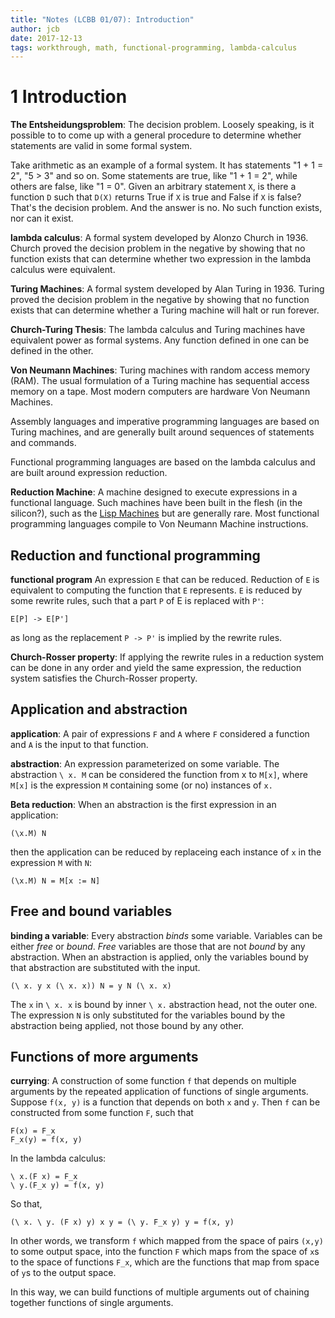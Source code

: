 ```yaml
---
title: "Notes (LCBB 01/07): Introduction"
author: jcb
date: 2017-12-13
tags: workthrough, math, functional-programming, lambda-calculus
---
```


# 1 Introduction

**The Entsheidungsproblem**: The decision problem. Loosely speaking,
is it possible to to come up with a general procedure to determine whether
statements are valid in some formal system.

Take arithmetic as an example of a formal system. It has statements "1 + 1 =
2", "5 > 3" and so on. Some statements are true, like "1 + 1 = 2", while others
are false, like "1 = 0". Given an arbitrary statement `X`, is there a function
`D` such that `D(X)` returns True if `X` is true and False if `X` is false?
That's the decision problem. And the answer is no. No such function exists,
nor can it exist.

**lambda calculus**: A formal system developed by Alonzo Church in 1936. Church
proved the decision problem in the negative by showing that no function exists
that can determine whether two expression in the lambda calculus were
equivalent.

**Turing Machines**: A formal system developed by Alan Turing in 1936. Turing
proved the decision problem in the negative by showing that no function exists
that can determine whether a Turing machine will halt or run forever.

**Church-Turing Thesis**: The lambda calculus and Turing machines have
equivalent power as formal systems. Any function defined in one can be
defined in the other.

**Von Neumann Machines**: Turing machines with random access memory (RAM).
The usual formulation of a Turing machine has sequential access memory
on a tape. Most modern computers are hardware Von Neumann Machines.

Assembly languages and imperative programming languages are based on
Turing machines, and are generally built around sequences of statements and
commands.

Functional programming languages are based on the lambda calculus and
are built around expression reduction.

**Reduction Machine**: A machine designed to execute expressions in a
functional language. Such machines have been built in the flesh (in the silicon?),
such as the [Lisp Machines](https://en.wikipedia.org/wiki/Lisp_machine) but
are generally rare. Most functional programming languages compile to
Von Neumann Machine instructions.

## Reduction and functional programming

**functional program** An expression `E` that can be reduced. Reduction
of `E` is equivalent to computing the function that `E` represents. `E` is
reduced by some rewrite rules, such that a part `P` of E is replaced
with `P'`:

```
E[P] -> E[P']
```

as long as the replacement `P -> P'` is implied by the rewrite rules.

**Church-Rosser property**: If applying the rewrite rules in a reduction
system can be done in any order and yield the same expression, the reduction
system satisfies the Church-Rosser property.

## Application and abstraction

**application**: A pair of expressions `F` and `A` where `F`
considered a function and `A` is the input to that function.

**abstraction**: An expression parameterized on some variable. The
abstraction `\ x. M` can be considered the function from x to `M[x]`,
where `M[x]` is the expression `M` containing some (or no) instances of
`x.`

**Beta reduction**: When an abstraction is the first expression in an
application:

```
(\x.M) N
```

then the application can be reduced by replaceing each instance of `x` in
the expression `M` with `N`:

```
(\x.M) N = M[x := N]
```

## Free and bound variables

**binding a variable**: Every abstraction *binds* some variable. Variables can
be either *free* or *bound*. *Free* variables are those that are not *bound*
by any abstraction. When an abstraction is applied, only the variables
bound by that abstraction are substituted with the input.

```
(\ x. y x (\ x. x)) N = y N (\ x. x)
```

The `x` in `\ x. x` is bound by inner `\ x.` abstraction head, not the outer
one. The expression `N` is only substituted for the variables bound by
the abstraction being applied, not those bound by any other.

## Functions of more arguments

**currying**: A construction of some function `f` that depends on multiple
arguments by the repeated application of functions of single arguments.
Suppose `f(x, y)` is a function that depends on both `x` and `y`. Then `f`
can be constructed from some function `F`, such that

```
F(x) = F_x
F_x(y) = f(x, y)
```

In the lambda calculus:

```
\ x.(F x) = F_x
\ y.(F_x y) = f(x, y)
```

So that,

```
(\ x. \ y. (F x) y) x y = (\ y. F_x y) y = f(x, y)
```

In other words, we transform `f` which mapped from the space of pairs `(x,y)`
to some output space, into the function `F` which maps from the space of `x`s
to the space of functions `F_x`, which are the functions that map from space of
`y`s to the output space.

In this way, we can build functions of multiple arguments out of chaining together
functions of single arguments.

